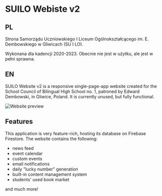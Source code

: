 # SUILO Webiste v2

## PL

Strona Samorządu Uczniowskiego I Liceum Ogólnokształcącego im. E. Dembowskiego w Gliwicach (SU I LO).

Wykonana dla kadencji 2020-2023. Obecnie nie jest w użytku, ale jest w pełni sprawna.

## EN

SUILO Website v2 is a responsive single-page-app website created for the School Council of Bilingual High School no. 1, patroned by Edward Dembowski, in Gliwice, Poland. It is currently unused, but fully functional.

![Website preview](https://i.imgur.com/PZUNADw.jpg)

## Features

This application is very feature-rich, hosting its database on Firebase Firestore. The website contains the following:

- news feed
- event calendar
- custom events
- email notifications
- daily "lucky number" generation
- built-in content management system
- students' used book market

and much more!
